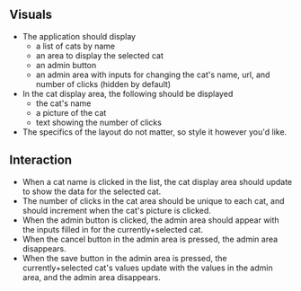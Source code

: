 ## Visuals

+ The application should display
    - a list of cats by name
    - an area to display the selected cat
    - an admin button
    - an admin area with inputs for changing the cat's name, url, and number of clicks (hidden by default)
+ In the cat display area, the following should be displayed
    - the cat's name
    - a picture of the cat
    - text showing the number of clicks
+ The specifics of the layout do not matter, so style it however you'd like.

## Interaction

+ When a cat name is clicked in the list, the cat display area should update to show the data for the selected cat.
+ The number of clicks in the cat area should be unique to each cat, and should increment when the cat's picture is clicked.
+ When the admin button is clicked, the admin area should appear with the inputs filled in for the currently+selected cat.
+ When the cancel button in the admin area is pressed, the admin area disappears.
+ When the save button in the admin area is pressed, the currently+selected cat's values update with the values in the admin area, and the admin area disappears.